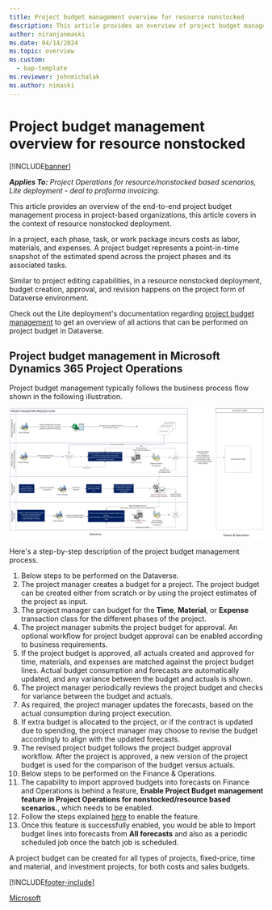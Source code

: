 ```yaml
---
title: Project budget management overview for resource nonstocked
description: This article provides an overview of project budget management in resource nonstocked deployment.
author: niranjanmaski
ms.date: 04/14/2024
ms.topic: overview
ms.custom: 
  - bap-template
ms.reviewer: johnmichalak
ms.author: nimaski
---
```


# Project budget management overview for resource nonstocked

[!INCLUDE[banner](../includes/banner.md)]

_**Applies To:** Project Operations for resource/nonstocked based scenarios, Lite deployment - deal to proforma invoicing._

This article provides an overview of the end-to-end project budget management process in project-based organizations, this article covers in the context of resource nonstocked deployment.

In a project, each phase, task, or work package incurs costs as labor, materials, and expenses. A project budget represents a point-in-time snapshot of the estimated spend across the project phases and its associated tasks. 

Similar to project editing capabilities, in a resource nonstocked deployment, budget creation, approval, and revision happens on the project form of Dataverse environment. 

Check out the Lite deployment's documentation regarding [project budget management](../pro/budget/projectbudgetmanagement.md) to get an overview of all actions that can be performed on project budget in Dataverse. 

## Project budget management in Microsoft Dynamics 365 Project Operations

Project budget management typically follows the business process flow shown in the following illustration.

![Business process flow for project budget management in Project Operations.](media/1-Budgetmanagementoverviewresourcenonstocked.png)

Here's a step-by-step description of the project budget management process.

1. Below steps to be performed on the Dataverse.
1. The project manager creates a budget for a project. The project budget can be created either from scratch or by using the project estimates of the project as input.
1. The project manager can budget for the **Time**, **Material**, or **Expense** transaction class for the different phases of the project.
1. The project manager submits the project budget for approval. An optional workflow for project budget approval can be enabled according to business requirements.
1. If the project budget is approved, all actuals created and approved for time, materials, and expenses are matched against the project budget lines. Actual budget consumption and forecasts are automatically updated, and any variance between the budget and actuals is shown.
1. The project manager periodically reviews the project budget and checks for variance between the budget and actuals.
1. As required, the project manager updates the forecasts, based on the actual consumption during project execution.
1. If extra budget is allocated to the project, or if the contract is updated due to spending, the project manager may choose to revise the budget accordingly to align with the updated forecasts.
1. The revised project budget follows the project budget approval workflow. After the project is approved, a new version of the project budget is used for the comparison of the budget versus actuals.
1. Below steps to be performed on the Finance & Operations.
1. The capability to import approved budgets into forecasts on Finance and Operations is behind a feature, **Enable Project Budget management feature in Project Operations for nonstocked/resource based scenarios.**, which needs to be enabled.
1. Follow the steps explained [here](transfer-budgets-to-forecasts.md#enable-project-budget-transfer-to-forecasts-feature) to enable the feature. 
1. Once this feature is successfully enabled, you would be able to Import budget lines into forecasts from **All forecasts** and also as a periodic scheduled job once the batch job is scheduled.  
   

A project budget can be created for all types of projects, fixed-price, time and material, and investment projects, for both costs and sales budgets.

[!INCLUDE[footer-include](../includes/footer-banner.md)]

[Microsoft](https://www.microsoft.com)
